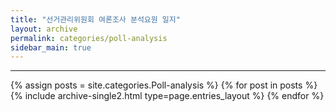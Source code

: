 ```yaml
---
title: "선거관리위원회 여론조사 분석요원 일지"
layout: archive
permalink: categories/poll-analysis
sidebar_main: true
---
```


<!-- 공백이 포함되어 있는 카테고리 이름의 경우 site.categories['a b c'] 이런식으로! -->

***

{% assign posts = site.categories.Poll-analysis %}
{% for post in posts %} {% include archive-single2.html type=page.entries_layout %} {% endfor %}